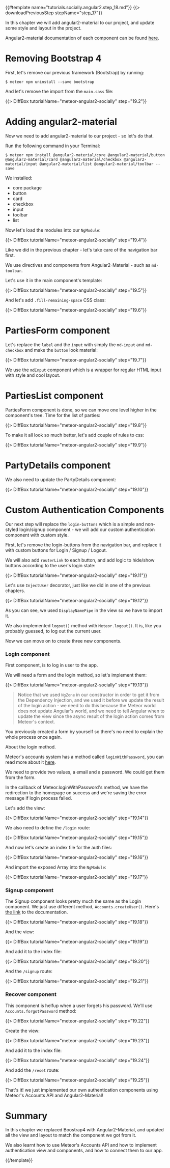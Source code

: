 {{#template name="tutorials.socially.angular2.step_18.md"}}
{{> downloadPreviousStep stepName="step_17"}}

In this chapter we will add angular2-material to our project, and update some style and layout in the project.

Angular2-material documentation of each component can be found [here](https://github.com/angular/material2/tree/master/src/components).

# Removing Bootstrap 4

First, let's remove our previous framework (Bootstrap) by running:

    $ meteor npm uninstall --save bootstrap

And let's remove the import from the `main.sass` file:

{{> DiffBox tutorialName="meteor-angular2-socially" step="19.2"}}

# Adding angular2-material

Now we need to add angular2-material to our project - so let's do that.

Run the following command in your Terminal:

    $ meteor npm install @angular2-material/core @angular2-material/button @angular2-material/card @angular2-material/checkbox @angular2-material/input @angular2-material/list @angular2-material/toolbar --save

We installed:

- core package
- button
- card
- checkbox
- input
- toolbar
- list

Now let's load the modules into our `NgModule`:

{{> DiffBox tutorialName="meteor-angular2-socially" step="19.4"}}

Like we did in the previous chapter - let's take care of the navigation bar first.

We use directives and components from Angular2-Material - such as `md-toolbar`.

Let's use it in the main component's template:

{{> DiffBox tutorialName="meteor-angular2-socially" step="19.5"}}

And let's add `.fill-remaining-space` CSS class:

{{> DiffBox tutorialName="meteor-angular2-socially" step="19.6"}}

# PartiesForm component

Let's replace the `label` and the `input` with simply the `md-input` and `md-checkbox` and make the `button` look material:

{{> DiffBox tutorialName="meteor-angular2-socially" step="19.7"}}

We use the `mdInput` component which is a wrapper for regular HTML input with style and cool layout.

# PartiesList component

PartiesForm component is done, so we can move one level higher in the component's tree. Time for the list of parties:

{{> DiffBox tutorialName="meteor-angular2-socially" step="19.8"}}

To make it all look so much better, let's add couple of rules to css:

{{> DiffBox tutorialName="meteor-angular2-socially" step="19.9"}}

# PartyDetails component

We also need to update the PartyDetails component:

{{> DiffBox tutorialName="meteor-angular2-socially" step="19.10"}}

# Custom Authentication Components

Our next step will replace the `login-buttons` which is a simple and non-styled login/signup component - we will add our custom authentication component with custom style.

First, let's remove the login-buttons from the navigation bar, and replace it with custom buttons for Login / Signup / Logout.

We will also add `routerLink` to each button, and add logic to hide/show buttons according to the user's login state:

{{> DiffBox tutorialName="meteor-angular2-socially" step="19.11"}}

Let's use `InjectUser` decorator, just like we did in one of the previous chapters.

{{> DiffBox tutorialName="meteor-angular2-socially" step="19.12"}}

As you can see, we used `DisplayNamePipe` in the view so we have to import it.

We also implemented `logout()` method with `Meteor.logout()`. It is, like you probably guessed, to log out the current user.

Now we can move on to create three new components.

### Login component

First component, is to log in user to the app.

We will need a form and the login method, so let's implement them:

{{> DiffBox tutorialName="meteor-angular2-socially" step="19.13"}}

> Notice that we used `NgZone` in our constructor in order to get it from the Dependency Injection, and we used it before we update the result of the login action - we need to do this because the Meteor world does not update Angular's world, and we need to tell Angular when to update the view since the async result of the login action comes from Meteor's context.

You previously created a form by yourself so there's no need to explain the whole process once again.

About the login method.

Meteor's accounts system has a method called `loginWithPassword`, you can read more about it [here](http://docs.meteor.com/api/accounts.html#Meteor-loginWithPassword).

We need to provide two values, a email and a password. We could get them from the form.

In the callback of Meteor.loginWithPassword's method, we have the redirection to the homepage on success and we're saving the error message if login process failed.

Let's add the view:

{{> DiffBox tutorialName="meteor-angular2-socially" step="19.14"}}

We also need to define the `/login` route:

{{> DiffBox tutorialName="meteor-angular2-socially" step="19.15"}}

And now let's create an index file for the auth files:

{{> DiffBox tutorialName="meteor-angular2-socially" step="19.16"}}

And import the exposed Array into the `NgModule`:

{{> DiffBox tutorialName="meteor-angular2-socially" step="19.17"}}

### Signup component

The Signup component looks pretty much the same as the Login component. We just use different method, `Accounts.createUser()`. Here's [the link](http://docs.meteor.com/api/passwords.html#Accounts-createUser) to the documentation.

{{> DiffBox tutorialName="meteor-angular2-socially" step="19.18"}}

And the view:

{{> DiffBox tutorialName="meteor-angular2-socially" step="19.19"}}

And add it to the index file:

{{> DiffBox tutorialName="meteor-angular2-socially" step="19.20"}}

And the `/signup` route:

{{> DiffBox tutorialName="meteor-angular2-socially" step="19.21"}}

### Recover component

This component is helfup when a user forgets his password. We'll use `Accounts.forgotPassword` method:

{{> DiffBox tutorialName="meteor-angular2-socially" step="19.22"}}

Create the view:

{{> DiffBox tutorialName="meteor-angular2-socially" step="19.23"}}

And add it to the index file:

{{> DiffBox tutorialName="meteor-angular2-socially" step="19.24"}}

And add the `/reset` route:

{{> DiffBox tutorialName="meteor-angular2-socially" step="19.25"}}

That's it! we just implemented our own authentication components using Meteor's Accounts API and Angular2-Material!

# Summary

In this chapter we replaced Boostrap4 with Angular2-Material, and updated all the view and layout to match the component we got from it.

We also learnt how to use Meteor's Accounts API and how to implement authentication view and components, and how to connect them to our app.

{{/template}}
